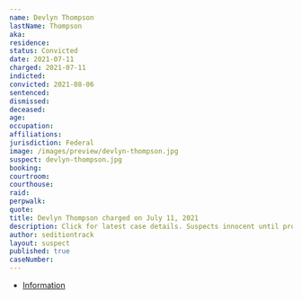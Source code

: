 ```yaml
---
name: Devlyn Thompson
lastName: Thompson
aka:
residence:
status: Convicted
date: 2021-07-11
charged: 2021-07-11
indicted:
convicted: 2021-08-06
sentenced:
dismissed:
deceased:
age:
occupation:
affiliations:
jurisdiction: Federal
image: /images/preview/devlyn-thompson.jpg
suspect: devlyn-thompson.jpg
booking:
courtroom:
courthouse:
raid:
perpwalk:
quote:
title: Devlyn Thompson charged on July 11, 2021
description: Click for latest case details. Suspects innocent until proven guilty.
author: seditiontrack
layout: suspect
published: true
caseNumber:
---
```


- [Information](https://extremism.gwu.edu/sites/g/files/zaxdzs2191/f/Devlyn%20Thompson%20Criminal%20Information.pdf)
